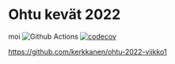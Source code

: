 # Ohtu kevät 2022
moi
![Github Actions](https://github.com/kerkkanen/ohtu-tehtavat/workflows/CI/badge.svg)
[![codecov](https://codecov.io/gh/kerkkanen/ohtu-tehtavat/branch/main/graph/badge.svg?token=F4FZU5O3HJ)](https://codecov.io/gh/kerkkanen/ohtu-tehtavat)

https://github.com/kerkkanen/ohtu-2022-viikko1
